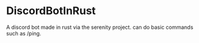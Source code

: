 # DiscordBotInRust
A discord bot made in rust via the serenity project. can do basic commands such as /ping. 
